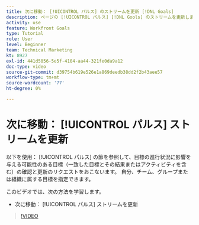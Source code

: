 ```yaml
---
title: 次に移動： [!UICONTROL パルス] のストリームを更新 [!DNL Goals]
description: ページの [!UICONTROL パルス] [!DNL Gools] のストリームを更新します。
activity: use
feature: Workfront Goals
type: Tutorial
role: User
level: Beginner
team: Technical Marketing
kt: 8927
exl-id: 441d5056-5e5f-4104-aa44-321fe0da9a12
doc-type: video
source-git-commit: d39754b619e526e1a869deedb38dd2f2b43aee57
workflow-type: tm+mt
source-wordcount: '77'
ht-degree: 0%

---
```


# 次に移動： [!UICONTROL パルス] ストリームを更新

以下を使用： [!UICONTROL パルス] の節を参照して、目標の進行状況に影響を与える可能性のある目標（一致した目標とその結果またはアクティビティを含む）の確認と更新のリクエストをおこないます。 自分、チーム、グループまたは組織に属する目標を指定できます。

このビデオでは、次の方法を学習します。

* 次に移動： [!UICONTROL パルス] ストリームを更新

>[!VIDEO](https://video.tv.adobe.com/v/335199/?quality=12)
